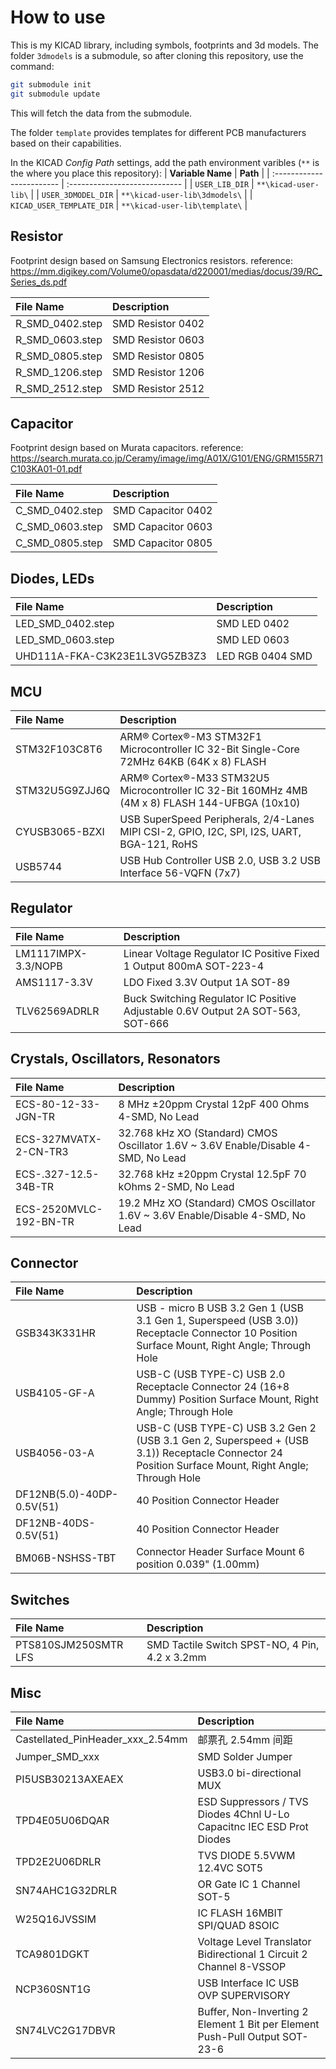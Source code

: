 # How to use

This is my KICAD library, including symbols, footprints and 3d models. The folder `3dmodels` is a submodule, so after cloning this repository, use the command:

```sh
git submodule init
git submodule update
```

This will fetch the data from the submodule.

The folder `template` provides templates for different PCB manufacturers based on their capabilities.

In the KICAD _Config Path_ settings, add the path environment varibles (`**` is the where you place this repository):
| **Variable Name**         | **Path**                      |
| :------------------------ | :---------------------------- |
| `USER_LIB_DIR`            | `**\kicad-user-lib\`          |
| `USER_3DMODEL_DIR`        | `**\kicad-user-lib\3dmodels\` |
| `KICAD_USER_TEMPLATE_DIR` | `**\kicad-user-lib\template\` |

## Resistor

Footprint design based on Samsung Electronics resistors.
reference: https://mm.digikey.com/Volume0/opasdata/d220001/medias/docus/39/RC_Series_ds.pdf

| **File Name**   | **Description**   |
| :-------------- | :---------------- |
| R_SMD_0402.step | SMD Resistor 0402 |
| R_SMD_0603.step | SMD Resistor 0603 |
| R_SMD_0805.step | SMD Resistor 0805 |
| R_SMD_1206.step | SMD Resistor 1206 |
| R_SMD_2512.step | SMD Resistor 2512 |

## Capacitor

Footprint design based on Murata capacitors.
reference: https://search.murata.co.jp/Ceramy/image/img/A01X/G101/ENG/GRM155R71C103KA01-01.pdf

| **File Name**   | **Description**    |
| :-------------- | :----------------- |
| C_SMD_0402.step | SMD Capacitor 0402 |
| C_SMD_0603.step | SMD Capacitor 0603 |
| C_SMD_0805.step | SMD Capacitor 0805 |

## Diodes, LEDs

| **File Name**                 | **Description**  |
| :---------------------------- | :--------------- |
| LED_SMD_0402.step             | SMD LED 0402     |
| LED_SMD_0603.step             | SMD LED 0603     |
| UHD111A-FKA-C3K23E1L3VG5ZB3Z3 | LED RGB 0404 SMD |

## MCU

| **File Name**  | **Description**                                                                                |
| :------------- | :--------------------------------------------------------------------------------------------- |
| STM32F103C8T6  | ARM® Cortex®-M3 STM32F1 Microcontroller IC 32-Bit Single-Core 72MHz 64KB (64K x 8) FLASH       |
| STM32U5G9ZJJ6Q | ARM® Cortex®-M33 STM32U5 Microcontroller IC 32-Bit 160MHz 4MB (4M x 8) FLASH 144-UFBGA (10x10) |
| CYUSB3065-BZXI | USB SuperSpeed Peripherals, 2/4-Lanes MIPI CSI-2, GPIO, I2C, SPI, I2S, UART, BGA-121, RoHS     |
| USB5744        | USB Hub Controller USB 2.0, USB 3.2 USB Interface 56-VQFN (7x7)                                |

## Regulator

| **File Name**       | **Description**                                                                 |
| :------------------ | :------------------------------------------------------------------------------ |
| LM1117IMPX-3.3/NOPB | Linear Voltage Regulator IC Positive Fixed 1 Output 800mA SOT-223-4             |
| AMS1117-3.3V        | LDO Fixed 3.3V Output 1A SOT-89                                                 |
| TLV62569ADRLR       | Buck Switching Regulator IC Positive Adjustable 0.6V Output 2A SOT-563, SOT-666 |

## Crystals, Oscillators, Resonators

| **File Name**          | **Description**                                                                    |
| :--------------------- | :--------------------------------------------------------------------------------- |
| ECS-80-12-33-JGN-TR    | 8 MHz ±20ppm Crystal 12pF 400 Ohms 4-SMD, No Lead                                  |
| ECS-327MVATX-2-CN-TR3  | 32.768 kHz XO (Standard) CMOS Oscillator 1.6V ~ 3.6V Enable/Disable 4-SMD, No Lead |
| ECS-.327-12.5-34B-TR   | 32.768 kHz ±20ppm Crystal 12.5pF 70 kOhms 2-SMD, No Lead                           |
| ECS-2520MVLC-192-BN-TR | 19.2 MHz XO (Standard) CMOS Oscillator 1.6V ~ 3.6V Enable/Disable 4-SMD, No Lead   |

## Connector

| **File Name**             | **Description**                                                                                                                                    |
| :------------------------ | :------------------------------------------------------------------------------------------------------------------------------------------------- |
| GSB343K331HR              | USB - micro B USB 3.2 Gen 1 (USB 3.1 Gen 1, Superspeed (USB 3.0)) Receptacle Connector 10 Position Surface Mount, Right Angle; Through Hole        |
| USB4105-GF-A              | USB-C (USB TYPE-C) USB 2.0 Receptacle Connector 24 (16+8 Dummy) Position Surface Mount, Right Angle; Through Hole                                  |
| USB4056-03-A              | USB-C (USB TYPE-C) USB 3.2 Gen 2 (USB 3.1 Gen 2, Superspeed + (USB 3.1)) Receptacle Connector 24 Position Surface Mount, Right Angle; Through Hole |
| DF12NB(5.0)-40DP-0.5V(51) | 40 Position Connector Header                                                                                                                       |
| DF12NB-40DS-0.5V(51)      | 40 Position Connector Header                                                                                                                       |
| BM06B-NSHSS-TBT           | Connector Header Surface Mount 6 position 0.039" (1.00mm)                                                                                          |

## Switches

| **File Name**        | **Description**                                |
| :------------------- | :--------------------------------------------- |
| PTS810SJM250SMTR LFS | SMD Tactile Switch SPST-NO, 4 Pin, 4.2 x 3.2mm |

## Misc

| **File Name**                    | **Description**                                                             |
| :------------------------------- | :-------------------------------------------------------------------------- |
| Castellated_PinHeader_xxx_2.54mm | 邮票孔 2.54mm 间距                                                          |
| Jumper_SMD_xxx                   | SMD Solder Jumper                                                           |
| PI5USB30213AXEAEX                | USB3.0 bi-directional MUX                                                   |
| TPD4E05U06DQAR                   | ESD Suppressors / TVS Diodes 4Chnl U-Lo Capacitnc IEC ESD Prot Diodes       |
| TPD2E2U06DRLR                    | TVS DIODE 5.5VWM 12.4VC SOT5                                                |
| SN74AHC1G32DRLR                  | OR Gate IC 1 Channel SOT-5                                                  |
| W25Q16JVSSIM                     | IC FLASH 16MBIT SPI/QUAD 8SOIC                                              |
| TCA9801DGKT                      | Voltage Level Translator Bidirectional 1 Circuit 2 Channel 8-VSSOP          |
| NCP360SNT1G                      | USB Interface IC USB OVP SUPERVISORY                                        |
| SN74LVC2G17DBVR                  | Buffer, Non-Inverting 2 Element 1 Bit per Element Push-Pull Output SOT-23-6 |